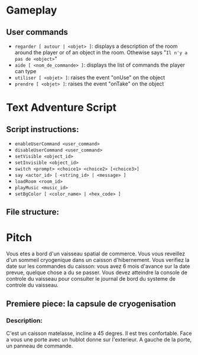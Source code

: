 # Gameplay

## User commands

* ```regarder [ autour | <objet> ]```: displays a description of the room around the player or of an object in the room. Othewise says "```Il n'y a pas de <object>```"
* ```aide [ <nom_de_commande> ]```: displays the list of commands the player can type
* ```utiliser [ <objet> ]```: raises the event "onUse" on the object
* ```prendre [ <objet> ]```: raises the event "onTake" on the object

# Text Adventure Script

## Script instructions:

* ```enableUserCommand <user_command>```
* ```disableUserCommand <user_command>```
* ```setVisible <object_id>```
* ```setInvisible <object_id>```
* ```switch <prompt> <choice1> <choice2> [<choice3>]```
* ```say <actor_id> [ <string_id> | <message> ]```
* ```loadRoom <room_id>```
* ```playMusic <music_id>```
* ```setBgColor [ <color_name> | <hex_code> ]```

## File structure:

# Pitch

Vous etes a bord d'un vaisseau spatial de commerce. Vous vous reveillez d'un sommeil cryogenique dans un caisson d'hibernement. Vous verifiez la date sur les commandes du caisson: vous avez 6 mois d'avance sur la date prevue, quelque chose a du se passer. Vous devez atteindre la console de controle du vaisseau pour consulter le journal de bord du systeme de controle du vaisseau.

## Premiere piece: la capsule de cryogenisation

### Description:

C'est un caisson matelasse, incline a 45 degres. Il est tres confortable. Face a vous une porte avec un hublot donne sur l'exterieur. A gauche de la porte, un panneau de commande.

